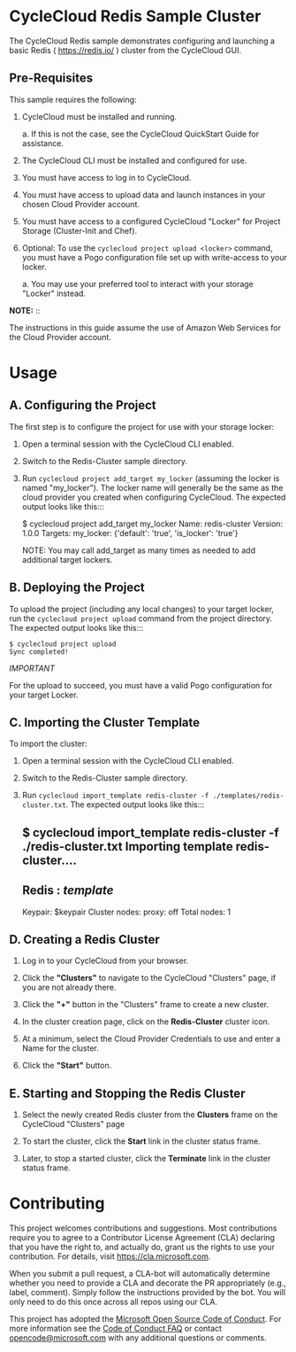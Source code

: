 CycleCloud Redis Sample Cluster
===================================

The CycleCloud Redis sample demonstrates configuring and launching a basic
Redis ( https://redis.io/ ) cluster from the CycleCloud GUI.


Pre-Requisites
--------------

This sample requires the following:

  1. CycleCloud must be installed and running.

     a. If this is not the case, see the CycleCloud QuickStart Guide for
        assistance.

  2. The CycleCloud CLI must be installed and configured for use.

  3. You must have access to log in to CycleCloud.

  4. You must have access to upload data and launch instances in your chosen
     Cloud Provider account.

  5. You must have access to a configured CycleCloud "Locker" for Project Storage
     (Cluster-Init and Chef).

  6. Optional: To use the `cyclecloud project upload <locker>` command, you must
     have a Pogo configuration file set up with write-access to your locker.

     a. You may use your preferred tool to interact with your storage "Locker"
        instead.


**NOTE:**
::
   
  The instructions in this guide assume the use of Amazon Web Services for the Cloud Provider account.


Usage
=====

A. Configuring the Project
--------------------------

The first step is to configure the project for use with your storage locker:

  1. Open a terminal session with the CycleCloud CLI enabled.

  2. Switch to the Redis-Cluster sample directory.

  3. Run ``cyclecloud project add_target my_locker`` (assuming the locker is named "my_locker").
     The locker name will generally be the same as the cloud provider you created when configuring
     CycleCloud. The expected output looks like this:::

       $ cyclecloud project add_target my_locker
       Name: redis-cluster
       Version: 1.0.0
       Targets:
          my_locker: {'default': 'true', 'is_locker': 'true'}

     NOTE: You may call add_target as many times as needed to add additional target lockers.

       
B. Deploying the Project
------------------------

To upload the project (including any local changes) to your target locker, run the
`cyclecloud project upload` command from the project directory.  The expected output looks like
this:::

    $ cyclecloud project upload
    Sync completed!

*IMPORTANT*

For the upload to succeed, you must have a valid Pogo configuration for your target Locker.


C. Importing the Cluster Template
---------------------------------

To import the cluster:

  1. Open a terminal session with the CycleCloud CLI enabled.

  2. Switch to the Redis-Cluster sample directory.

  3. Run ``cyclecloud import_template redis-cluster -f ./templates/redis-cluster.txt``.  The
     expected output looks like this:::

       $ cyclecloud import_template redis-cluster -f ./redis-cluster.txt
       Importing template redis-cluster....
       ----------------------
       Redis : *template*
       ----------------------
       Keypair: $keypair
       Cluster nodes:
           proxy: off
       Total nodes: 1


D. Creating a Redis Cluster
-------------------------------

  1. Log in to your CycleCloud from your browser.

  2. Click the **"Clusters"** to navigate to the CycleCloud "Clusters" page, if
     you are not already there.

  3. Click the **"+"** button in the "Clusters" frame to create a new cluster.

  4. In the cluster creation page, click on the **Redis-Cluster** cluster icon.

  5. At a minimum, select the Cloud Provider Credentials to use and enter a Name
     for the cluster.

  6. Click the **"Start"** button.


E. Starting and Stopping the Redis Cluster
----------------------------------------------

  1. Select the newly created Redis cluster from the **Clusters**
     frame on the CycleCloud "Clusters" page

  2. To start the cluster, click the **Start** link in the cluster status
     frame.
     
  3. Later, to stop a started cluster, click the **Terminate** link in the
     cluster status frame.
     


  
Contributing
============

This project welcomes contributions and suggestions.  Most contributions require you to agree to a
Contributor License Agreement (CLA) declaring that you have the right to, and actually do, grant us
the rights to use your contribution. For details, visit https://cla.microsoft.com.

When you submit a pull request, a CLA-bot will automatically determine whether you need to provide
a CLA and decorate the PR appropriately (e.g., label, comment). Simply follow the instructions
provided by the bot. You will only need to do this once across all repos using our CLA.

This project has adopted the [Microsoft Open Source Code of Conduct](https://opensource.microsoft.com/codeofconduct/).
For more information see the [Code of Conduct FAQ](https://opensource.microsoft.com/codeofconduct/faq/) or
contact [opencode@microsoft.com](mailto:opencode@microsoft.com) with any additional questions or comments.


